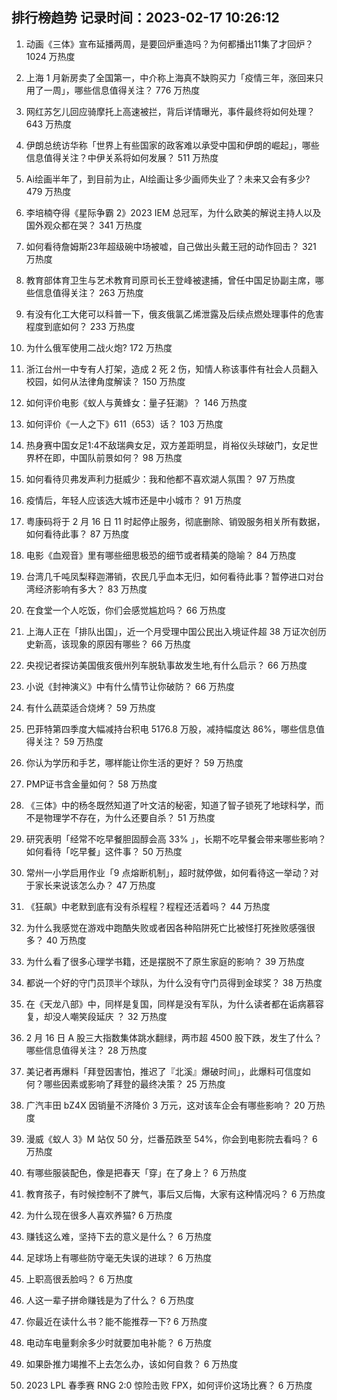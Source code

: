 
## 排行榜趋势 记录时间：2023-02-17 10:26:12
  
  1. 动画《三体》宣布延播两周，是要回炉重造吗？为何都播出11集了才回炉？ 1024 万热度
    
  2. 上海 1 月新房卖了全国第一，中介称上海真不缺购买力「疫情三年，涨回来只用了一周」，哪些信息值得关注？ 776 万热度
    
  3. 网红苏乞儿回应骑摩托上高速被拦，背后详情曝光，事件最终将如何处理？ 643 万热度
    
  4. 伊朗总统访华称「世界上有些国家的政客难以承受中国和伊朗的崛起」，哪些信息值得关注？中伊关系将如何发展？ 511 万热度
    
  5. Ai绘画半年了，到目前为止，AI绘画让多少画师失业了？未来又会有多少? 479 万热度
    
  6. 李培楠夺得《星际争霸 2》2023 IEM 总冠军，为什么欧美的解说主持人以及国外观众都在哭？ 341 万热度
    
  7. 如何看待詹姆斯23年超级碗中场被嘘，自己做出头戴王冠的动作回击？ 321 万热度
    
  8. 教育部体育卫生与艺术教育司原司长王登峰被逮捕，曾任中国足协副主席，哪些信息值得关注？ 263 万热度
    
  9. 有没有化工大佬可以科普一下，俄亥俄氯乙烯泄露及后续点燃处理事件的危害程度到底如何？ 233 万热度
    
  10. 为什么俄军使用二战火炮? 172 万热度
    
  11. 浙江台州一中专有人打架，造成 2 死 2 伤，知情人称该事件有社会人员翻入校园，如何从法律角度解读？ 150 万热度
    
  12. 如何评价电影《蚁人与黄蜂女：量子狂潮》？ 146 万热度
    
  13. 如何评价《一人之下》611（653）话？ 103 万热度
    
  14. 热身赛中国女足1:4不敌瑞典女足，双方差距明显，肖裕仪头球破门，女足世界杯在即，中国队前景如何？ 98 万热度
    
  15. 如何看待贝弗发声利力挺威少：我和他都不喜欢湖人氛围？ 97 万热度
    
  16. 疫情后，年轻人应该选大城市还是中小城市？ 91 万热度
    
  17. 粤康码将于 2 月 16 日 11 时起停止服务，彻底删除、销毁服务相关所有数据，如何看待此事？ 87 万热度
    
  18. 电影《血观音》里有哪些细思极恐的细节或者精美的隐喻？ 84 万热度
    
  19. 台湾几千吨凤梨释迦滞销，农民几乎血本无归，如何看待此事？暂停进口对台湾经济影响有多大？ 83 万热度
    
  20. 在食堂一个人吃饭，你们会感觉尴尬吗？ 66 万热度
    
  21. 上海人正在「排队出国」，近一个月受理中国公民出入境证件超 38 万证次创历史新高，该现象的原因有哪些？ 66 万热度
    
  22. 央视记者探访美国俄亥俄州列车脱轨事故发生地,有什么启示？ 66 万热度
    
  23. 小说《封神演义》中有什么情节让你破防？ 66 万热度
    
  24. 有什么蔬菜适合烧烤？ 59 万热度
    
  25. 巴菲特第四季度大幅减持台积电 5176.8 万股，减持幅度达 86%，哪些信息值得关注？ 59 万热度
    
  26. 你认为学历和手艺，哪样能让你生活的更好？ 59 万热度
    
  27. PMP证书含金量如何？ 58 万热度
    
  28. 《三体》中的杨冬既然知道了叶文洁的秘密，知道了智子锁死了地球科学，而不是物理学不存在，为什么还要自杀？ 51 万热度
    
  29. 研究表明「经常不吃早餐胆固醇会高 33% 」，长期不吃早餐会带来哪些影响？如何看待「吃早餐」这件事？ 50 万热度
    
  30. 常州一小学启用作业「9 点熔断机制」，超时就停做，如何看待这一举动？对于家长来说该怎么办？ 47 万热度
    
  31. 《狂飙》中老默到底有没有杀程程？程程还活着吗？ 44 万热度
    
  32. 为什么我感觉在游戏中跑酷失败或者因各种陷阱死亡比被怪打死挫败感强很多？ 40 万热度
    
  33. 为什么看了很多心理学书籍，还是摆脱不了原生家庭的影响？ 39 万热度
    
  34. 都说一个好的守门员顶半个球队，为什么没有守门员得到金球奖？ 38 万热度
    
  35. 在《天龙八部》中，同样是复国，同样是没有军队，为什么读者都在诟病慕容复，却没人嘲笑段延庆 ？ 32 万热度
    
  36. 2 月 16 日 A 股三大指数集体跳水翻绿，两市超 4500 股下跌，发生了什么？哪些信息值得关注？ 28 万热度
    
  37. 美记者再爆料「拜登因害怕，推迟了『北溪』爆破时间」，此爆料可信度如何？哪些因素或影响了拜登的最终决策？ 25 万热度
    
  38. 广汽丰田 bZ4X 因销量不济降价 3 万元，这对该车企会有哪些影响？ 20 万热度
    
  39. 漫威《蚁人 3》M 站仅 50 分，烂番茄跌至 54%，你会到电影院去看吗？ 6 万热度
    
  40. 有哪些服装配色，像是把春天「穿」在了身上？ 6 万热度
    
  41. 教育孩子，有时候控制不了脾气，事后又后悔，大家有这种情况吗？ 6 万热度
    
  42. 为什么现在很多人喜欢养猫? 6 万热度
    
  43. 赚钱这么难，坚持下去的意义是什么？ 6 万热度
    
  44. 足球场上有哪些防守毫无失误的进球？ 6 万热度
    
  45. 上职高很丢脸吗？ 6 万热度
    
  46. 人这一辈子拼命赚钱是为了什么？ 6 万热度
    
  47. 你最近在读什么书？能不能推荐一下? 6 万热度
    
  48. 电动车电量剩余多少时就要加电补能？ 6 万热度
    
  49. 如果卧推力竭推不上去怎么办，该如何自救？ 6 万热度
    
  50. 2023 LPL 春季赛 RNG 2:0 惊险击败 FPX，如何评价这场比赛？ 6 万热度
    